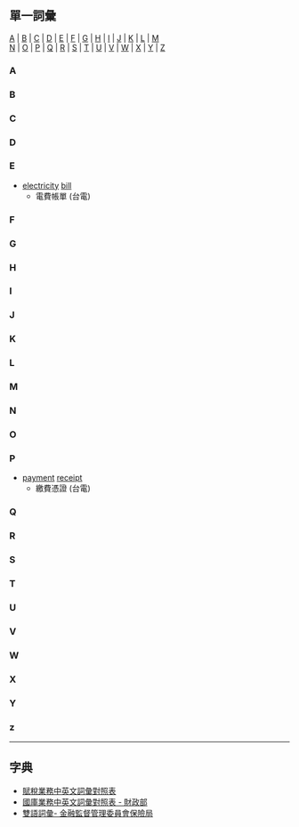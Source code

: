 ## 單一詞彙
[A](#A) | [B](#B) | [C](#C) | [D](#D) | [E](#E) | [F](#F) | [G](#G) | [H](#H) | [I](#I) | [J](#J) | [K](#K) | [L](#L) | [M](#M)<br>
 [N](#N) | [O](#O) | [P](#P) | [Q](#Q) | [R](#R) | [S](#S) | [T](#T) | [U](#U) | [V](#V) | [W](#W) | [X](#X) | [Y](#Y) | [Z](#Z)

### A


### B


### C


### D


### E
- [electricity](https://tw.dictionary.search.yahoo.com/search?p=electricity) [bill](https://tw.dictionary.search.yahoo.com/search?p=bill)
  - 電費帳單 (台電) 

### F


### G


### H


### I


### J


### K


### L


### M


### N


### O


### P
- [payment](https://tw.dictionary.search.yahoo.com/search?p=payment) [receipt](https://tw.dictionary.search.yahoo.com/search?p=receipt)
  - 繳費憑證 (台電) 

### Q


### R


### S


### T


### U


### V


### W


### X


### Y


### z



---

## 字典
- [賦稅業務中英文詞彙對照表](https://www.ntbna.gov.tw/download/1530cf669b9000007c6e5341099eefd8)
- [國庫業務中英文詞彙對照表 - 財政部](https://www.mof.gov.tw/multiplehtml/85)
- [雙語詞彙- 金融監督管理委員會保險局](https://www.ib.gov.tw/ch/home.jsp?id=59&parentpath=0,6)


